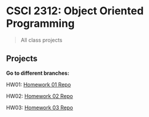 # CSCI 2312: Object Oriented Programming

> All class projects

## Projects

**Go to different branches:**

HW01: [Homework 01 Repo](https://github.com/prinnpy/object_oriented_pro/tree/HW01)

HW02: [Homework 02 Repo](https://github.com/prinnpy/object_oriented_pro/tree/HW02)

HW03: [Homework 03 Repo](https://github.com/prinnpy/object_oriented_pro/tree/HW03)
